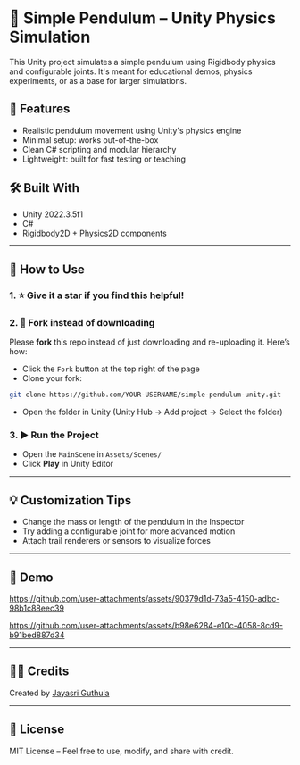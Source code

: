 # 🎯 Simple Pendulum – Unity Physics Simulation

This Unity project simulates a simple pendulum using Rigidbody physics and configurable joints. It's meant for educational demos, physics experiments, or as a base for larger simulations.

## 🚀 Features

- Realistic pendulum movement using Unity's physics engine
- Minimal setup: works out-of-the-box
- Clean C# scripting and modular hierarchy
- Lightweight: built for fast testing or teaching

## 🛠️ Built With

- Unity 2022.3.5f1
- C#
- Rigidbody2D + Physics2D components

---

## 🧩 How to Use

### 1. ⭐ Give it a star if you find this helpful!

### 2. 🍴 Fork instead of downloading

Please **fork** this repo instead of just downloading and re-uploading it. Here’s how:

- Click the `Fork` button at the top right of the page
- Clone your fork:

```bash
git clone https://github.com/YOUR-USERNAME/simple-pendulum-unity.git
```

- Open the folder in Unity (Unity Hub → Add project → Select the folder)

### 3. ▶️ Run the Project

- Open the `MainScene` in `Assets/Scenes/`
- Click **Play** in Unity Editor

---

## 💡 Customization Tips

- Change the mass or length of the pendulum in the Inspector
- Try adding a configurable joint for more advanced motion
- Attach trail renderers or sensors to visualize forces

---

## 📸 Demo


https://github.com/user-attachments/assets/90379d1d-73a5-4150-adbc-98b1c88eec39

https://github.com/user-attachments/assets/b98e6284-e10c-4058-8cd9-b91bed887d34


---

## 🙋‍♀️ Credits

Created by [Jayasri Guthula](https://github.com/jayasrisng)  

---

## 📄 License

MIT License – Feel free to use, modify, and share with credit.
